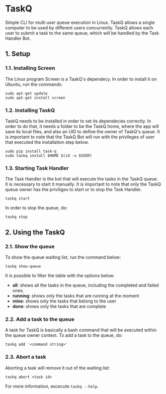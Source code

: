 # TaskQ

Simple CLI for multi user queue execution in Linux. TaskQ allows a single computer
to be used by different users concurrently. TaskQ allows each user to submit a
task to the same queue, which will be handled by the Task Handler Bot.

## 1. Setup

### 1.1. Installing Screen

The Linux program Screen is a TaskQ's dependecy. In order to install it on Ubuntu,
run the commands:

```
sudo apt-get update
sudo apt-get install screen
```

### 1.2. Installing TaskQ

TaskQ needs to be installed in order to set its dependecies correctly.
In order to do that, it needs a folder to be the TaskQ home, where the app
will save its local files, and also an UID to define
the owner of TaskQ's queue. It is important to note that the TaskQ Bot
will run with the privileges of user that executed the installation step below.

```
sudo pip install task-q
sudo taskq install $HOME $(id -u $USER)
```

### 1.3. Starting Task Handler

The Task Handler is the bot that will execute the tasks in the TaskQ queue.
It is necessary to start it manually. It is important to note that only the
TaskQ queue owner has the priviliges to start or to stop the Task Handler.

``
taskq start
``

In order to stop the queue, do:

``
taskq stop
``

## 2. Using the TaskQ


### 2.1. Show the queue

To show the queue waiting list, run the command below:

``
taskq show-queue
``

It is possible to filter the table with the options below:
- **all**: shows all the tasks in the queue, including the completed and failed ones.
- **running**: shows only the tasks that are running at the moment
- **mine**: shows only the tasks that belong to the user
- **done**: shows only the tasks that are complete


### 2.2. Add a task to the queue

A task for TaskQ is basically a bash command that will be executed within the
queue owner context. To add a task to the queue, do:

``
taskq add '<command string>'
``

### 2.3. Abort a task

Aborting a task will remove it out of the waiting list:

``
taskq abort <task id>
``

For more information, excecute ``taskq --help``.

